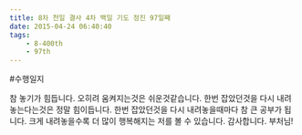 ```yaml
---
title: 8차 천일 결사 4차 백일 기도 정진 97일째
date: 2015-04-24 06:40:40
tags:
    - 8-400th
    - 97th
---
```


#수행일지

참 놓기가 힘듭니다. 오히려 움켜지는것은 쉬운것같습니다. 한번 잡았던것을 다시 내려놓는다는것은 정말 힘이듭니다. 한번 잡았던것을 다시 내려놓을때마다 참 큰 공부가 됩니다. 크게 내려놓을수록 더 많이 행복해지는 저를 볼 수 있습니다. 감사합니다. 부처님!
